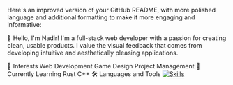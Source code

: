 
Here's an improved version of your GitHub README, with more polished language and additional formatting to make it more engaging and informative:

👋 Hello, I'm Nadir!
I'm a full-stack web developer with a passion for creating clean, usable products. I value the visual feedback that comes from developing intuitive and aesthetically pleasing applications.

👀 Interests
Web Development
Game Design
Project Management
🌱 Currently Learning
Rust
C++
🛠️ Languages and Tools
<a href="https://skillicons.dev">
  <img src="https://skillicons.dev/icons?i=git,html,js,css,python,php,cs,mongodb,sql" alt="Skills" />
</a>
